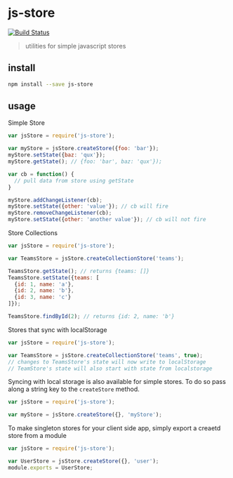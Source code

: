# js-store
[![Build Status](https://travis-ci.org/knomedia/js-store.svg)](https://travis-ci.org/knomedia/js-store)

> utilities for simple javascript stores

## install

```sh
npm install --save js-store
```

## usage

Simple Store
```javascript
var jsStore = require('js-store');

var myStore = jsStore.createStore({foo: 'bar'});
myStore.setState({baz: 'qux'});
myStore.getState(); // {foo: 'bar', baz: 'qux'});

var cb = function() {
  // pull data from store using getState
}

myStore.addChangeListener(cb);
myStore.setState({other: 'value'}); // cb will fire
myStore.removeChangeListener(cb);
myStore.setState({other: 'another value'}); // cb will not fire
```

Store Collections
```javascript
var jsStore = require('js-store');

var TeamsStore = jsStore.createCollectionStore('teams');

TeamsStore.getState(); // returns {teams: []}
TeamsStore.setState({teams: [
  {id: 1, name: 'a'},
  {id: 2, name: 'b'},
  {id: 3, name: 'c'}
]});

TeamsStore.findById(2); // returns {id: 2, name: 'b'}
```

Stores that sync with localStorage
```javascript
var jsStore = require('js-store');

var TeamsStore = jsStore.createCollectionStore('teams', true);
// changes to TeamsStore's state will now write to localStorage
// TeamStore's state will also start with state from localstorage
```

Syncing with local storage is also available for simple stores. To do so pass along a string key to the `createStore` method.
```javascript
var jsStore = require('js-store');

var myStore = jsStore.createStore({}, 'myStore');
```

To make singleton stores for your client side app, simply export a creaetd store from a module

```javascript
var jsStore = require('js-store');

var UserStore = jsStore.createStore({}, 'user');
module.exports = UserStore;
```
